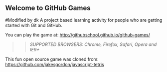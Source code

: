## Welcome to GitHub Games
#Modified by dk
A project based learning activity for people who are getting started with Git and GitHub.

You can play the game at: http://githubschool.github.io/github-games/

>> _*SUPPORTED BROWSERS*: Chrome, Firefox, Safari, Opera and IE9+_

This fun open source game was cloned from: https://github.com/jakesgordon/javascript-tetris
